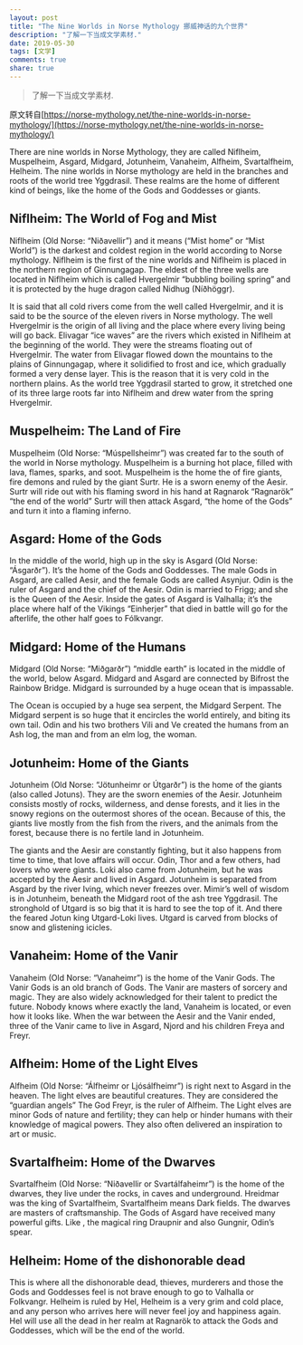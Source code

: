 ```yaml
---
layout: post
title: "The Nine Worlds in Norse Mythology 挪威神话的九个世界"
description: "了解一下当成文学素材."
date: 2019-05-30
tags: [文学]
comments: true
share: true
---
```


> 了解一下当成文学素材.

原文转自[https://norse-mythology.net/the-nine-worlds-in-norse-mythology/](https://norse-mythology.net/the-nine-worlds-in-norse-mythology/)

There are nine worlds in Norse Mythology, they are called Niflheim, Muspelheim, Asgard, Midgard, Jotunheim, Vanaheim, Alfheim, Svartalfheim, Helheim. The nine worlds in Norse mythology are held in the branches and roots of the world tree Yggdrasil. These realms are the home of different kind of beings, like the home of the Gods and Goddesses or giants.

## Niflheim: The World of Fog and Mist

Niflheim (Old Norse: “Niðavellir”) and it means (“Mist home” or “Mist World”) is the darkest and coldest region in the world according to Norse mythology. Niflheim is the first of the nine worlds and Niflheim is placed in the northern region of Ginnungagap. The eldest of the three wells are located in Niflheim which is called Hvergelmir “bubbling boiling spring” and it is protected by the huge dragon called Nidhug (Níðhöggr).

It is said that all cold rivers come from the well called Hvergelmir, and it is said to be the source of the eleven rivers in Norse mythology. The well Hvergelmir is the origin of all living and the place where every living being will go back. Elivagar “ice waves” are the rivers which existed in Niflheim at the beginning of the world. They were the streams floating out of Hvergelmir. The water from Elivagar flowed down the mountains to the plains of Ginnungagap, where it solidified to frost and ice, which gradually formed a very dense layer. This is the reason that it is very cold in the northern plains. As the world tree Yggdrasil started to grow, it stretched one of its three large roots far into Niflheim and drew water from the spring Hvergelmir.

## Muspelheim: The Land of Fire

Muspelheim (Old Norse: “Múspellsheimr”) was created far to the south of the world in Norse mythology. Muspelheim is a burning hot place, filled with lava, flames, sparks, and soot. Muspelheim is the home the of fire giants, fire demons and ruled by the giant Surtr. He is a sworn enemy of the Aesir. Surtr will ride out with his flaming sword in his hand at Ragnarok “Ragnarök” “the end of the world” Surtr will then attack Asgard, “the home of the Gods” and turn it into a flaming inferno.

## Asgard: Home of the Gods

In the middle of the world, high up in the sky is Asgard (Old Norse: “Ásgarðr”). It’s the home of the Gods and Goddesses. The male Gods in Asgard, are called Aesir, and the female Gods are called Asynjur. Odin is the ruler of Asgard and the chief of the Aesir. Odin is married to Frigg; and she is the Queen of the Aesir. Inside the gates of Asgard is Valhalla; it’s the place where half of the Vikings “Einherjer” that died in battle will go for the afterlife, the other half goes to Fólkvangr.

## Midgard: Home of the Humans

Midgard (Old Norse: “Miðgarðr”) “middle earth” is located in the middle of the world, below Asgard. Midgard and Asgard are connected by Bifrost the Rainbow Bridge. Midgard is surrounded by a huge ocean that is impassable.

The Ocean is occupied by a huge sea serpent, the Midgard Serpent. The Midgard serpent is so huge that it encircles the world entirely, and biting its own tail. Odin and his two brothers Vili and Ve created the humans from an Ash log, the man and from an elm log, the woman.

## Jotunheim: Home of the Giants

Jotunheim (Old Norse: “Jötunheimr or Útgarðr”) is the home of the giants (also called Jotuns). They are the sworn enemies of the Aesir. Jotunheim consists mostly of rocks, wilderness, and dense forests, and it lies in the snowy regions on the outermost shores of the ocean. Because of this, the giants live mostly from the fish from the rivers, and the animals from the forest, because there is no fertile land in Jotunheim.

The giants and the Aesir are constantly fighting, but it also happens from time to time, that love affairs will occur. Odin, Thor and a few others, had lovers who were giants. Loki also came from Jotunheim, but he was accepted by the Aesir and lived in Asgard. Jotunheim is separated from Asgard by the river Iving, which never freezes over. Mimir’s well of wisdom is in Jotunheim, beneath the Midgard root of the ash tree Yggdrasil. The stronghold of Utgard is so big that it is hard to see the top of it. And there the feared Jotun king Utgard-Loki lives. Utgard is carved from blocks of snow and glistening icicles.

## Vanaheim: Home of the Vanir

Vanaheim (Old Norse: “Vanaheimr”) is the home of the Vanir Gods. The Vanir Gods is an old branch of Gods. The Vanir are masters of sorcery and magic. They are also widely acknowledged for their talent to predict the future. Nobody knows where exactly the land, Vanaheim is located, or even how it looks like. When the war between the Aesir and the Vanir ended, three of the Vanir came to live in Asgard, Njord and his children Freya and Freyr.

## Alfheim: Home of the Light Elves

Alfheim (Old Norse: “Álfheimr or Ljósálfheimr”) is right next to Asgard in the heaven. The light elves are beautiful creatures. They are considered the “guardian angels” The God Freyr, is the ruler of Alfheim. The Light elves are minor Gods of nature and fertility; they can help or hinder humans with their knowledge of magical powers. They also often delivered an inspiration to art or music.

## Svartalfheim: Home of the Dwarves

Svartalfheim (Old Norse: “Niðavellir or Svartálfaheimr”) is the home of the dwarves, they live under the rocks, in caves and underground. Hreidmar was the king of Svartalfheim, Svartalfheim means Dark fields. The dwarves are masters of craftsmanship. The Gods of Asgard have received many powerful gifts. Like , the magical ring Draupnir and also Gungnir, Odin’s spear.

## Helheim: Home of the dishonorable dead

This is where all the dishonorable dead, thieves, murderers and those the Gods and Goddesses feel is not brave enough to go to Valhalla or Folkvangr. Helheim is ruled by Hel, Helheim is a very grim and cold place, and any person who arrives here will never feel joy and happiness again. Hel will use all the dead in her realm at Ragnarök to attack the Gods and Goddesses, which will be the end of the world.